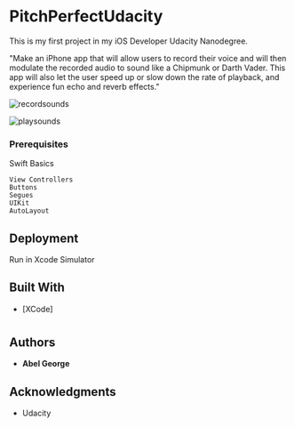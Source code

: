 # PitchPerfectUdacity
This is my first project in my iOS Developer Udacity Nanodegree. 

"Make an iPhone app that will allow users to record their voice and will then modulate the recorded audio to sound like a Chipmunk or Darth Vader. This app will also let the user speed up or slow down the rate of playback, and experience fun echo and reverb effects."






![recordsounds](https://user-images.githubusercontent.com/22419254/32277040-9989ac6e-bee7-11e7-8faa-8d0051d8a0ab.gif)




![playsounds](https://user-images.githubusercontent.com/22419254/32277095-c0349022-bee7-11e7-9610-ee3adb10d1b6.gif)


### Prerequisites

Swift Basics

```
View Controllers
Buttons
Segues
UIKit
AutoLayout
```




## Deployment

Run in Xcode Simulator

## Built With

* [XCode]




#
## Authors

* **Abel George** 



## Acknowledgments

* Udacity

